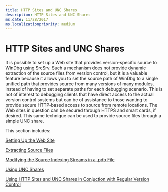 ```yaml
---
title: HTTP Sites and UNC Shares
description: HTTP Sites and UNC Shares
ms.date: 11/28/2017
ms.localizationpriority: medium
---
```


# HTTP Sites and UNC Shares


It is possible to set up a Web site that provides version-specific source to WinDbg using SrcSrv. Such a mechanism does not provide dynamic extraction of the source files from version control, but it is a valuable feature because it allows you to set the source path of WinDbg to a single unified path that provides source from many versions of many modules, instead of having to set separate paths for each debugging scenario. This is not of interest to debugging clients that have direct access to the actual version control systems but can be of assistance to those wanting to provide secure HTTP-based access to source from remote locations. The Web sites in question can be secured through HTTPS and smart cards, if desired. This same technique can be used to provide source files through a simple UNC share.

This section includes:

[Setting Up the Web Site](setting-up-the-web-site.md)

[Extracting Source Files](extracting-source-files.md)

[Modifying the Source Indexing Streams in a .pdb File](modifying-the-source-indexing-streams-in-a--pdb-file.md)

[Using UNC Shares](using-unc-shares.md)

[Using HTTP Sites and UNC Shares in Conjuction with Regular Version Control](using-http-sites-and-unc-shares-in-conjuction-with-regular-version-con.md)

 

 





